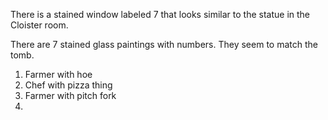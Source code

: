 There is a stained window labeled 7 that looks similar to the statue in the Cloister room.

There are 7 stained glass paintings with numbers. They seem to match the tomb.

1. Farmer with hoe
2. Chef with pizza thing
3. Farmer with pitch fork
4. 